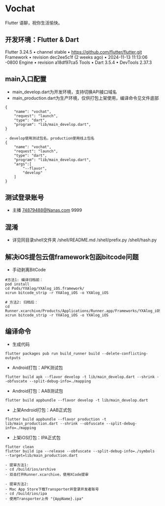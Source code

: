 # Vochat
Flutter 语聊，祝你生活愉快。

## 开发环境：Flutter & Dart
Flutter 3.24.5 • channel stable • https://github.com/flutter/flutter.git
Framework • revision dec2ee5c1f (2 weeks ago) • 2024-11-13 11:13:06 -0800
Engine • revision a18df97ca5
Tools • Dart 3.5.4 • DevTools 2.37.3

## main入口配置
- main_develop.dart为开发环境，支持切换API接口域名
- main_production.dart为生产环境，仅供打包上架使用，编译命令见文件底部
``` iOS:
{
    "name": "vochat",
    "request": "launch",
    "type": "dart",
    "program": "lib/main_develop.dart",
}
```
``` Android:
- develop使用测试包名，production使用线上包名
{
    "name": "vochat",
    "request": "launch",
    "type": "dart",
    "program": "lib/main_develop.dart",
    "args":[
        "--flavor",
        "develop"
    ]
}
```

## 测试登录账号
- 主播 
74879488@Nanas.com
9999

## 混淆
- 详见同目录shell文件夹
/shell/README.md
/shell/prefix.py
/shell/hash.py

## 解决iOS提包云信framework包函bitcode问题
- 手动剥离BitCode
``` shell 
#方法1: 编译归档前：
pod install
cd Pods/YXAlog/YXAlog_iOS.framework/ 
xcrun bitcode_strip -r YXAlog_iOS -o YXAlog_iOS

# 方法2: 归档后：
cd Runner.xcarchive/Products/Applications/Runner.app/Frameworks/YXAlog_iOS.framework
xcrun bitcode_strip -r YXAlog_iOS -o YXAlog_iOS
```

## 编译命令

- 生成代码
``` shell
flutter packages pub run build_runner build --delete-conflicting-outputs
```

- Android打包：APK测试包
```shell
flutter build apk --flavor develop -t lib/main_develop.dart --shrink --obfuscate --split-debug-info=./mapping
```

- Android打包：AAB测试包
```shell
flutter build appbundle --flavor develop -t lib/main_develop.dart
```

- 上架Android打包：AAB正式包
```shell
flutter build appbundle --flavor production -t lib/main_production.dart --shrink --obfuscate --split-debug-info=./mapping
```

- 上架iOS打包：IPA正式包
```shell
flutter clean
flutter build ipa --release --obfuscate --split-debug-info=./symbols  --target=lib/main_production.dart 

- 提审方法1: 
- cd /build/ios/archive
- 双击打开Runner.xcarchive，使用XCode提审

- 提审方法2:
- Mac App Store下载Transporter并登录开发者账号
- cd /build/ios/ipa
- 使用Transporter上传 "{AppName}.ipa"

```